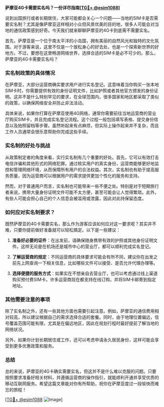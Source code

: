 **萨摩亚4G卡需要实名吗？一份详尽指南[[TG💪+ @esim1088](https://t.me/s/esim1088)]**

说到出国旅行或者长期居住，大家可能都会关心一个问题——当地的SIM卡是否需要实名制？尤其是像萨摩亚这样相对小众但风景优美的目的地，很多人可能会对当地的通信政策感到好奇。今天我们就来聊聊萨摩亚的4G卡到底需不需要实名。

首先，萨摩亚是一个位于南太平洋的小岛国，拥有美丽的自然风光和独特的文化氛围。对于游客来说，这里不仅是一个放松身心的好去处，也是一个探索新世界的好地方。不过，要想在这里畅游网络世界，选择合适的SIM卡是必不可少的。那么，萨摩亚的4G卡需要实名吗？

### 实名制政策的具体情况

在萨摩亚，大部分运营商确实要求用户进行实名登记。这意味着当你购买一张本地SIM卡时，你需要提供有效的身份证明文件，比如护照或者其他官方颁发的身份证明。这并不是什么特别罕见的要求，在全球范围内，很多国家和地区都采取了类似的政策，以确保网络安全并防止非法活动。

具体来说，如果你打算在萨摩亚使用4G网络，通常你需要前往当地运营商的营业厅购买SIM卡，并且完成实名登记流程。这个过程一般包括填写表格、提交身份信息以及拍照留档等步骤。虽然听起来有点麻烦，但实际上操作起来并不复杂，而且工作人员通常会很乐意帮助你完成这些手续。

### 实名制的好处与挑战

从政策制定者的角度来看，实行实名制有几个重要的好处。首先，它可以有效打击电信诈骗和其他形式的网络犯罪。通过核实用户的真实身份，运营商能够更好地监控和管理网络环境，从而保障所有用户的合法权益。其次，实名制也有助于提高服务质量，因为运营商可以根据用户的需求提供更加个性化的服务和支持。

然而，对于普通用户而言，实名制也可能带来一些不便之处。特别是对于短期旅行者来说，携带大量身份证明文件可能不太方便，甚至可能会让人觉得繁琐。此外，有些人可能会担心自己的个人信息会被滥用或泄露，因此对此持保留态度。

### 如何应对实名制要求？

既然萨摩亚的4G卡需要实名，那么作为游客应该如何应对这一要求呢？其实并不难，只要你提前做好准备就可以轻松搞定。以下是一些建议：

1. **准备好必要的证件**：在出发前，请确保随身携带有效的护照或其他身份证明文件。这样无论是在机场还是城市中心的营业厅，都可以顺利完成实名登记。
   
2. **了解运营商的规定**：不同运营商的具体要求可能会有所不同，建议你在出发之前先上网查询一下相关信息，比如哪些文件可以接受、是否允许代理办理等。

3. **选择便捷的服务方式**：如果实在不想亲自去营业厅，也可以考虑通过线上渠道购买预付费SIM卡。许多运营商现在都支持在线订购，并将SIM卡邮寄到指定地址。

### 其他需要注意的事项

除了实名制之外，还有一些其他方面也需要引起注意。例如，萨摩亚的通信费用相对较高，所以建议根据自己的需求选择合适的套餐。同时，由于地理位置偏远，信号覆盖范围可能有限，尤其是在偏远地区，因此在规划行程时最好提前了解当地的网络状况。

另外，如果你计划长期居住或工作，还可以考虑申请永久居民身份，这样可能会享受到更多优惠政策和服务。

### 总结

总的来说，萨摩亚的4G卡确实需要实名，但这并不是什么难以克服的问题。只要按照要求准备好相关材料，并遵循运营商的操作指引，就能顺利开通并享受优质的移动互联网服务。希望这篇文章能对你有所帮助，祝你在萨摩亚度过一段愉快而难忘的旅程！

[[TG💪+ @esim1088](https://t.me/s/esim1088) ![Image](https://i.postimg.cc/4NQfJmqS/Snipaste-2025-05-13-00-14-12.png)]